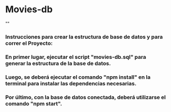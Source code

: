 #  Movies-db



""
### Instrucciones para crear la estructura de base de datos y para correr el Proyecto:

### En primer lugar, ejecutar el script "movies-db.sql" para generar la estructura de la base de datos.

### Luego, se deberá ejecutar el comando "npm install" en la terminal para instalar las dependencias necesarias.

### Por último, con la base de datos conectada, deberá utilizarse el comando "npm start".
